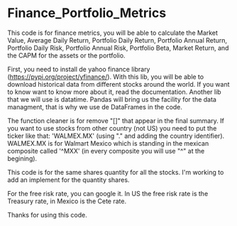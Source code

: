 # Finance_Portfolio_Metrics

This code is for finance metrics, you will be able to calculate the Market Value, Average Daily Return, Portfolio Daily Return, Portfolio Annual Return, Portfolio Daily Risk, Portfolio Annual Risk, Portfolio Beta, Market Return, and the CAPM for the assets or the portfolio.

First, you need to install de yahoo finance library (https://pypi.org/project/yfinance/).
With this lib, you will be able to download historical data from different stocks around the world. If you want to know want to know more about it, read the documentation.
Another lib that we will use is datatime.
Pandas will bring us the facility for the data managment, that is why we use de DataFrames in the code.

The function cleaner is for remove "[]" that appear in the final summary.
If you want to use stocks from other country (not US) you need to put the ticker like that: 'WALMEX.MX' (using "." and adding the country identifier). 
WALMEX.MX is for Walmart Mexico which is standing in the mexican composite called '^MXX' (in every composite you will use "^" at the begining).

This code is for the same shares quantity for all the stocks. I'm working to add an implement for the quantity shares.

For the free risk rate, you can google it. In US the free risk rate is the Treasury rate, in Mexico is the Cete rate.

Thanks for using this code.
